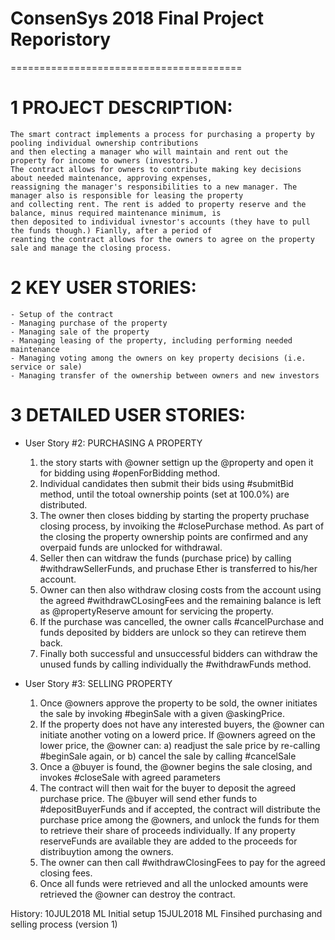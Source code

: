 # ConsenSys 2018 Final Project Reporistory #
========================================

# 1 PROJECT DESCRIPTION: #
    The smart contract implements a process for purchasing a property by pooling individual ownership contributions
    and then electing a manager who will maintain and rent out the property for income to owners (investors.) 
    The contract allows for owners to contribute making key decisions about needed maintenance, approving expenses,
    reassigning the manager's responsibilities to a new manager. The manager also is responsible for leasing the property
    and collecting rent. The rent is added to property reserve and the balance, minus required maintenance minimum, is 
    then deposited to individual ivnestor's accounts (they have to pull the funds though.) Fianlly, after a period of
    reanting the contract allows for the owners to agree on the property sale and manage the closing process.

# 2 KEY USER STORIES: #
    - Setup of the contract
    - Managing purchase of the property
    - Managing sale of the property
    - Managing leasing of the property, including performing needed maintenance
    - Managing voting among the owners on key property decisions (i.e. service or sale)
    - Managing transfer of the ownership between owners and new investors

# 3 DETAILED USER STORIES: #

  - User Story #2: PURCHASING A PROPERTY
     1) the story starts with @owner settign up the @property and open it
        for bidding using #openForBidding method.
     2) Individual candidates then submit their bids using #submitBid method,
        until the totoal ownership points (set at 100.0%) are distributed.
     3) The owner then closes bidding by starting the property pruchase closing
        process, by invoiking the #closePurchase method. As part of the closing
        the property ownership points are confirmed and any overpaid funds are
        unlocked for withdrawal.
     4) Seller then can witdraw the funds (purchase price) by calling
        #withdrawSellerFunds, and pruchase Ether is transferred to his/her account.
     5) Owner can then also withdraw closing costs from the account using
        the agreed #withdrawCLosingFees and the remaining balance is left
        as @propertyReserve amount for servicing the property.
     6) If the purchase was cancelled, the owner calls #cancelPurchase and
        funds deposited by bidders are unlock so they can retireve them back.
     7) Finally both successful and unsuccessful bidders can withdraw the unused
        funds by calling individually the #withdrawFunds method.

  - User Story #3: SELLING PROPERTY
    1) Once @owners approve the property to be sold, the owner initiates
       the sale by invoking #beginSale with a given @askingPrice.
    2) If the property does not have any interested buyers, the @owner can initiate
       another voting on a lowerd price. If @owners agreed on the lower price,
       the @owner can:
            a) readjust the sale price by re-calling #beginSale again, or
            b) cancel the sale by calling #cancelSale
    3) Once a @buyer is found, the @owner begins the sale closing, and
       invokes #closeSale with agreed parameters
    4) The contract will then wait for the buyer to deposit the agreed purchase price.
       The @buyer will send ether funds to #depositBuyerFunds and if accepted,
       the contract will distribute the purchase price among the @owners, and
       unlock the funds for them to retrieve their share of proceeds individually.
       If any property reserveFunds are available they are added to the proceeds
       for distribuytion among the owners.
    5) The owner can then call #withdrawClosingFees to pay for the agreed closing fees.
    5) Once all funds were retrieved and all the unlocked amounts were
       retrieved the @owner can destroy the contract.


History:
  10JUL2018 ML  Initial setup
  15JUL2018 ML  Finsihed purchasing and selling process (version 1)
